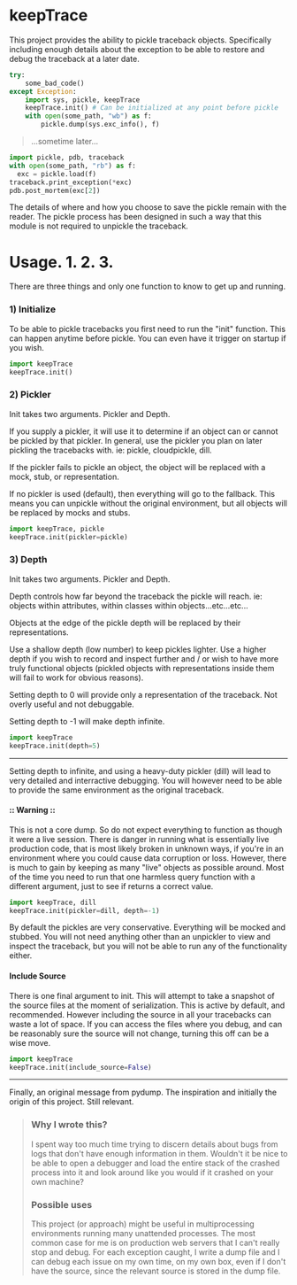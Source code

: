 
keepTrace
=========

This project provides the ability to pickle traceback objects.
Specifically including enough details about the exception to be able to restore
and debug the traceback at a later date.

``` python
try:
    some_bad_code()
except Exception:
    import sys, pickle, keepTrace
    keepTrace.init() # Can be initialized at any point before pickle
    with open(some_path, "wb") as f:
        pickle.dump(sys.exc_info(), f)
```

> ...sometime later...

``` python
import pickle, pdb, traceback
with open(some_path, "rb") as f:
  exc = pickle.load(f)
traceback.print_exception(*exc)
pdb.post_mortem(exc[2])
```

The details of where and how you choose to save the pickle remain with the reader.
The pickle process has been designed in such a way that this module is not required
to unpickle the traceback.


Usage. 1. 2. 3.
=====

There are three things and only one function to know to get up and running.

### 1) Initialize

To be able to pickle tracebacks you first need to run the "init" function. This can happen anytime
before pickle. You can even have it trigger on startup if you wish.

``` python
import keepTrace
keepTrace.init()
```

### 2) Pickler

Init takes two arguments. Pickler and Depth.

If you supply a pickler, it will use it to determine if an object can or cannot be pickled by that pickler.
In general, use the pickler you plan on later pickling the tracebacks with. ie: pickle, cloudpickle, dill.

If the pickler fails to pickle an object, the object will be replaced with a mock, stub, or representation.

If no pickler is used (default), then everything will go to the fallback. This means you can unpickle without the
original environment, but all objects will be replaced by mocks and stubs.

``` python
import keepTrace, pickle
keepTrace.init(pickler=pickle)
```

### 3) Depth

Init takes two arguments. Pickler and Depth.

Depth controls how far beyond the traceback the pickle will reach. ie: objects within attributes, within classes within objects...etc...etc...

Objects at the edge of the pickle depth will be replaced by their representations.

Use a shallow depth (low number) to keep pickles lighter. Use a higher depth if you wish to record and inspect further and / or wish to have more truly functional objects (pickled objects with representations inside them will fail to work for obvious reasons).

Setting depth to 0 will provide only a representation of the traceback. Not overly useful and not debuggable.

Setting depth to -1 will make depth infinite.

``` python
import keepTrace
keepTrace.init(depth=5)
```

---

Setting depth to infinite, and using a heavy-duty pickler (dill) will lead to very detailed and interractive debugging.
You will however need to be able to provide the same environment as the original traceback.

#### :: Warning ::

This is not a core dump. So do not expect everything to function as though it were a live session. There is danger in running
what is essentially live production code, that is most likely broken in unknown ways, if you're in an environment where you could cause
data corruption or loss. However, there is much to gain by keeping as many "live" objects as possible around. Most of the time you need to
run that one harmless query function with a different argument, just to see if returns a correct value.

``` python
import keepTrace, dill
keepTrace.init(pickler=dill, depth=-1)
```


By default the pickles are very conservative. Everything will be mocked and stubbed. You will not need anything other than an
unpickler to view and inspect the traceback, but you will not be able to run any of the functionality either.

#### Include Source

There is one final argument to init. This will attempt to take a snapshot of the source files at the
moment of serialization. This is active by default, and recommended. However including the source in all your tracebacks
can waste a lot of space. If you can access the files where you debug, and can be reasonably sure the source will not change,
turning this off can be a wise move.

``` python
import keepTrace
keepTrace.init(include_source=False)
```
---

Finally, an original message from pydump. The inspiration and initially the origin of this project. Still relevant.



> ### Why I wrote this?
>
> I spent way too much time trying to discern details about bugs from
> logs that don't have enough information in them. Wouldn't it be nice
> to be able to open a debugger and load the entire stack of the crashed
> process into it and look around like you would if it crashed on your own
> machine?
>
> ### Possible uses
>
> This project (or approach) might be useful in multiprocessing environments
> running many unattended processes. The most common case for me is on
> production web servers that I can't really stop and debug. For each
> exception caught, I write a dump file and I can debug each issue on
> my own time, on my own box, even if I don't have the source, since
> the relevant source is stored in the dump file.
